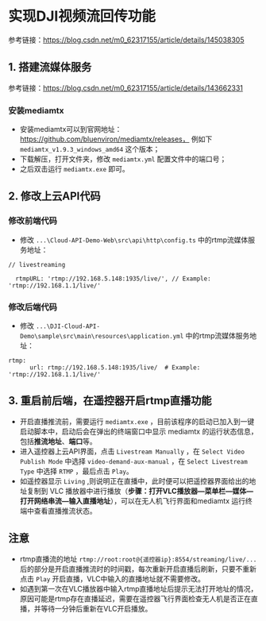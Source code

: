 # 实现DJI视频流回传功能
参考链接：https://blog.csdn.net/m0_62317155/article/details/145038305
## 1. 搭建流媒体服务
参考链接：https://blog.csdn.net/m0_62317155/article/details/143662331
### 安装mediamtx  
- 安装mediamtx可以到官网地址：https://github.com/bluenviron/mediamtx/releases， 例如下`mediamtx_v1.9.3_windows_amd64` 这个版本；
- 下载解压，打开文件夹，修改 `mediamtx.yml` 配置文件中的端口号；
- 之后双击运行 `mediamtx.exe` 即可。

## 2. 修改上云API代码
### 修改前端代码
- 修改 `...\Cloud-API-Demo-Web\src\api\http\config.ts` 中的rtmp流媒体服务地址：  
```
// livestreaming
 
  rtmpURL: 'rtmp://192.168.5.148:1935/live/', // Example: 'rtmp://192.168.1.1/live/'
```
### 修改后端代码
- 修改 `...\DJI-Cloud-API-Demo\sample\src\main\resources\application.yml` 中的rtmp流媒体服务地址：
```
rtmp:
      url: rtmp://192.168.5.148:1935/live/  # Example: 'rtmp://192.168.1.1/live/'
```

## 3. 重启前后端，在遥控器开启rtmp直播功能
- 开启直播推流前，需要运行 `mediamtx.exe` ，目前该程序的启动已加入到一键启动脚本中，启动后会在弹出的终端窗口中显示 mediamtx 的运行状态信息，包括**推流地址**、**端口**等。
- 进入遥控器上云API界面，点击 `Livestream Manually` ，在 `Select Video Publish Mode` 中选择 `video-demand-aux-manual` ，在 `Select Livestream Type` 中选择 `RTMP` ，最后点击 `Play`。
- 如遥控器显示 `Living` ,则说明正在直播中，此时便可以把遥控器界面给出的地址复制到 VLC 播放器中进行播放（**步骤：打开VLC播放器—菜单栏—媒体—打开网络串流—输入直播地址**），可以在无人机飞行界面和mediamtx 运行终端中查看直播推流状态。

## 注意
- rtmp直播流的地址 `rtmp://root:root@{遥控器ip}:8554/streaming/live/...` 后的部分是开启直播推流时的时间戳，每次重新开启直播后刷新，只要不重新点击 `Play` 开启直播，VLC中输入的直播地址就不需要修改。
- 如遇到第一次在VLC播放器中输入rtmp直播地址后提示无法打开地址的情况，原因可能是rtmp存在直播延迟，需要在遥控器飞行界面检查无人机是否正在直播，并等待一分钟后重新在VLC开启播放。

